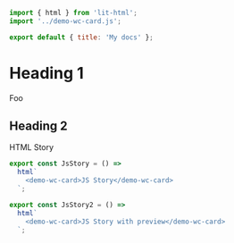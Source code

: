 ```js script
import { html } from 'lit-html';
import '../demo-wc-card.js';

export default { title: 'My docs' };
```

# Heading 1

Foo

## Heading 2

<sb-story name="HTML Story">
  <demo-wc-card>HTML Story</demo-wc-card>
</sb-story>

<sb-story>

```js script
export const JsStory = () =>
  html`
    <demo-wc-card>JS Story</demo-wc-card>
  `;
```

</sb-story>

<sb-preview>
  <sb-story>

```js script
export const JsStory2 = () =>
  html`
    <demo-wc-card>JS Story with preview</demo-wc-card>
  `;
```

  </sb-story>
</sb-preview>
